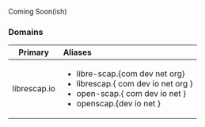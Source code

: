 Coming Soon(ish)


### Domains
| Primary | Aliases |
|:-------:|:--------|
| librescap.io | <ul><li>libre-scap.{com dev net org}<li>librescap.{ com dev io net org }</li><li>open-scap.{ com dev io net }</li><li>openscap.{dev io net }</li></ul> |
